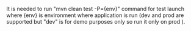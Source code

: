 It is needed to run "mvn clean test -P={env}" command for test launch 
where {env} is environment where application is run (dev and prod are supported but "dev" is for demo purposes only so run it only on prod ).
